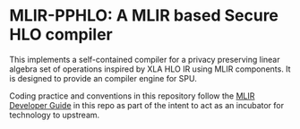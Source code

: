 # MLIR-PPHLO: A MLIR based Secure HLO compiler

This implements a self-contained compiler for a privacy preserving linear algebra set of operations inspired by XLA HLO IR using MLIR components. It is designed to provide an compiler engine for SPU.

Coding practice and conventions in this repository follow the [MLIR Developer Guide](https://mlir.llvm.org/getting_started/DeveloperGuide/) in this repo as part of the intent to act as an incubator for technology to upstream.
